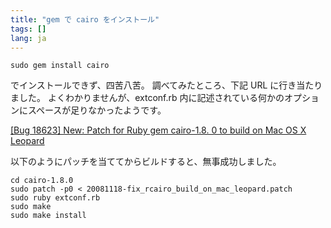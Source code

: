 ```yaml
---
title: "gem で cairo をインストール"
tags: []
lang: ja
---
```


```
sudo gem install cairo
```

でインストールできず、四苦八苦。
調べてみたところ、下記 URL に行き当たりました。
よくわかりませんが、extconf.rb 内に記述されている何かのオプションにスペースが足りなかったようです。

[[Bug 18623] New: Patch for Ruby gem cairo-1.8. 0 to build on Mac OS X Leopard](http://lists.cairographics.org/archives/cairo-bugs/2008-November/002790.html)

以下のようにパッチを当ててからビルドすると、無事成功しました。

```
cd cairo-1.8.0
sudo patch -p0 < 20081118-fix_rcairo_build_on_mac_leopard.patch
sudo ruby extconf.rb
sudo make
sudo make install
```
